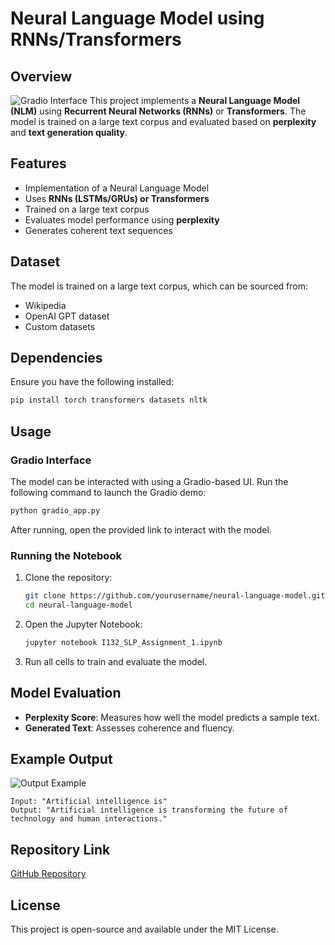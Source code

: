 # Neural Language Model using RNNs/Transformers

## Overview
![Gradio Interface](gradio_demo.png)
This project implements a **Neural Language Model (NLM)** using **Recurrent Neural Networks (RNNs)** or **Transformers**. The model is trained on a large text corpus and evaluated based on **perplexity** and **text generation quality**.

## Features
- Implementation of a Neural Language Model
- Uses **RNNs (LSTMs/GRUs) or Transformers**
- Trained on a large text corpus
- Evaluates model performance using **perplexity**
- Generates coherent text sequences

## Dataset
The model is trained on a large text corpus, which can be sourced from:
- Wikipedia
- OpenAI GPT dataset
- Custom datasets

## Dependencies
Ensure you have the following installed:
```bash
pip install torch transformers datasets nltk
```

## Usage
### Gradio Interface
The model can be interacted with using a Gradio-based UI.
Run the following command to launch the Gradio demo:
```bash
python gradio_app.py
```
After running, open the provided link to interact with the model.

### Running the Notebook
1. Clone the repository:
   ```bash
   git clone https://github.com/yourusername/neural-language-model.git
   cd neural-language-model
   ```
2. Open the Jupyter Notebook:
   ```bash
   jupyter notebook I132_SLP_Assignment_1.ipynb
   ```
3. Run all cells to train and evaluate the model.

## Model Evaluation
- **Perplexity Score**: Measures how well the model predicts a sample text.
- **Generated Text**: Assesses coherence and fluency.

## Example Output
![Output Example](output_example.png)
```text
Input: "Artificial intelligence is"
Output: "Artificial intelligence is transforming the future of technology and human interactions."
```

## Repository Link
[GitHub Repository](https://github.com/yourusername/neural-language-model)

## License
This project is open-source and available under the MIT License.
